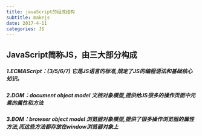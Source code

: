 ```yaml
---
title: javaScript的组成结构
subtitle: makejs
date: 2017-4-11
categories: JS
---
```

## JavaScript简称JS，由三大部分构成
##### 1.ECMAScript：(3/5/6/7) 它是JS语言的标准,规定了JS的编程语法和基础核心知识。
##### 2.DOM：document object model 文档对象模型,提供给JS很多的操作页面中元素的属性和方法
##### 3.BOM：browser object model 浏览器对象模型,提供了很多操作浏览器的属性方法,而这些方法都存放在window浏览器对象上


